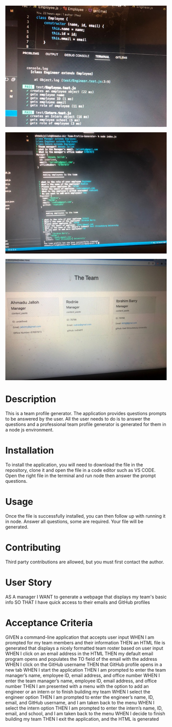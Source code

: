 ![Image1](./assets/img1.jpg)

![Image2](./assets/img2.jpg)

![Image3](./assets/img3.jpg)
# Description
This is a team profile generator. The application provides questions prompts to be answered by the user. 
All the user needs to do is to answer the questions and a professional team profile generator is generated for them in a node js environment.

# Installation
To install the application, you will need to download the file in the repository, clone it and open the file in a code editor such as VS CODE.
 Open the right file in the terminal and run node then answer the prompt questions.

# Usage
Once the file is successfully installed, you can then follow up with running it in node. Answer all questions, some are required. 
Your file will be generated.
# Contributing
Third party contributions are allowed, but you must first contact the author.


# User Story
AS A manager
I WANT to generate a webpage that displays my team's basic info
SO THAT I have quick access to their emails and GitHub profiles
# Acceptance Criteria
GIVEN a command-line application that accepts user input
WHEN I am prompted for my team members and their information
THEN an HTML file is generated that displays a nicely formatted team roster based on user input
WHEN I click on an email address in the HTML
THEN my default email program opens and populates the TO field of the email with the address
WHEN I click on the GitHub username
THEN that GitHub profile opens in a new tab
WHEN I start the application
THEN I am prompted to enter the team manager’s name, employee ID, email address, and office number
WHEN I enter the team manager’s name, employee ID, email address, and office number
THEN I am presented with a menu with the option to add an engineer or an intern or to finish building my team
WHEN I select the engineer option
THEN I am prompted to enter the engineer’s name, ID, email, and GitHub username, and I am taken back to the menu
WHEN I select the intern option
THEN I am prompted to enter the intern’s name, ID, email, and school, and I am taken back to the menu
WHEN I decide to finish building my team
THEN I exit the application, and the HTML is generated

